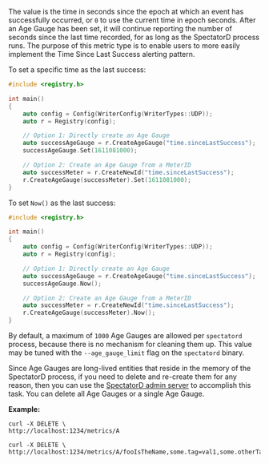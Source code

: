 The value is the time in seconds since the epoch at which an event has successfully occurred, or
`0` to use the current time in epoch seconds. After an Age Gauge has been set, it will continue
reporting the number of seconds since the last time recorded, for as long as the SpectatorD
process runs. The purpose of this metric type is to enable users to more easily implement the
Time Since Last Success alerting pattern.

To set a specific time as the last success:

```cpp
#include <registry.h>

int main()
{
    auto config = Config(WriterConfig(WriterTypes::UDP));
    auto r = Registry(config);

    // Option 1: Directly create an Age Gauge
    auto successAgeGauge = r.CreateAgeGauge("time.sinceLastSuccess");
    successAgeGauge.Set(1611081000);

    // Option 2: Create an Age Gauge from a MeterID
    auto successMeter = r.CreateNewId("time.sinceLastSuccess");
    r.CreateAgeGauge(successMeter).Set(1611081000);
}
```

To set `Now()` as the last success:

```cpp
#include <registry.h>

int main()
{
    auto config = Config(WriterConfig(WriterTypes::UDP));
    auto r = Registry(config);

    // Option 1: Directly create an Age Gauge
    auto successAgeGauge = r.CreateAgeGauge("time.sinceLastSuccess");
    successAgeGauge.Now();

    // Option 2: Create an Age Gauge from a MeterID
    auto successMeter = r.CreateNewId("time.sinceLastSuccess");
    r.CreateAgeGauge(successMeter).Now();
}
```

By default, a maximum of `1000` Age Gauges are allowed per `spectatord` process, because there is no
mechanism for cleaning them up. This value may be tuned with the `--age_gauge_limit` flag on the
`spectatord` binary.

Since Age Gauges are long-lived entities that reside in the memory of the SpectatorD process, if
you need to delete and re-create them for any reason, then you can use the [SpectatorD admin server]
to accomplish this task. You can delete all Age Gauges or a single Age Gauge.

**Example:**

```
curl -X DELETE \
http://localhost:1234/metrics/A
```

```
curl -X DELETE \
http://localhost:1234/metrics/A/fooIsTheName,some.tag=val1,some.otherTag=val2
```

[SpectatorD admin server]: ../../../agent/usage.md#admin-server
